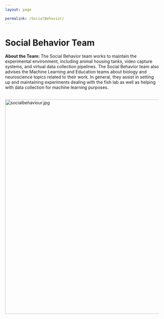 ```yaml
---
layout: page

permalink: /SocialBehavior/
---
```


<h1>Social Behavior Team</h1>

<p><strong>About the Team:</strong> The Social Behavior team works to maintain the experimental environment, including animal housing tanks, video capture systems, and virtual data collection pipelines. The Social Behavior team also advises the Machine Learning and Education teams about biology and neuroscience topics related to their work. In general, they assist in setting up and maintaining experiments dealing with the fish lab as well as helping with data collection for machine learning purposes.  </p>
<br/>
<img src="/website/images/socialbehaviour.jpg?raw=true" alt="socialbehaviour.jpg"
     width=700>   
<!-- <h3>Team Leader: Annelie Minor</h3>
<img src="/website/images/IMG_0974%20-%20Annie%20Minor.JPG?raw=true" alt="IMG_0974 - Annie Minor.JPG"
     width="600">
<p><strong>About The Team Leader:</strong> I’m a third year biology major from Newtown CT. The main extracurricular I am a part of is the Georgia Tech marching band, where I play cymbals. I’m also part of Kappa Kappa Psi, a band fraternity, and lifeguard at the CRC. A cool fact about me is I have an identical twin.</p>
<br/> -->

<!-- <h3>Team Leader: Will Hancock</h3>

<img src="/website/images/Will%20Hancock.jpg?raw=true" alt="Will Hancock.jpg"
     width="500">

<p><strong>About The Team Leader:</strong> I’m a third year biology major from Newtown CT. The main extracurricular I am a part of is the Georgia Tech marching band, where I play cymbals. I’m also part of Kappa Kappa Psi, a band fraternity, and lifeguard at the CRC. A cool fact about me is I have an identical twin.</p>  -->
